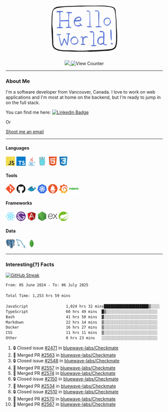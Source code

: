 <div align="center">
    <img src="./img/hello_world.webp" height="200px" width="">
    <div>
        <a href="https://www.linkedin.com/in/ajhollid">
            <img src="https://img.shields.io/badge/LinkedIn-blue"/>
        </a>
        <img src="https://komarev.com/ghpvc/?username=ajhollid&color=yellow" alt="View Counter">
    </div>
</div>

---

### About Me

I'm a software developer from Vancouver, Canada. I love to work on web applications and I'm most at home on the backend, but I'm ready to jump in on the full stack.

You can find me here: [![Linkedin Badge](https://img.shields.io/badge/-ajhollid-blue?style=flat&logo=Linkedin&logoColor=white)](https://www.linkedin.com/in/ajhollid)

Or

[Shoot me an email](mailto:ajhollid@gmail.com)

---

#### Languages

<div>
    <img src="./img/devicons/javascript-original.svg" width=30 height=30 alt="JavaScript">
    <img src="/img/devicons/typescript-original.svg" width=30 height=30 alt="TypeScript">
    <img src="./img/devicons/java-original.svg" width=30 height=30 alt="Java">
    <img src="./img/devicons/go-original.svg" width=30 height=30 alt="Golang">
    <img src="./img/devicons/html5-original.svg" width=30 height=30 alt="HTML 5">
    <img src="./img/devicons/css3-original.svg" width=30 height=30 alt="CSS 3">
</div>

#### Tools

<div>
    <img src="./img/devicons/git-original.svg" width=30 height=30 alt="Git">
    <img src="./img/devicons/github-original.svg" width=30 height=30 alt="Github">
    <img src="./img/devicons/docker-original.svg" width=30 
    height=30 alt="Docker">
    <img src="./img/devicons/kubernetes-original.svg" width=30 height=30 alt="K8">
    <img src="./img/devicons/prometheus-original.svg" width=30 height=30 alt="Prometheus">
    <img src="./img/devicons/grafana-original.svg" width=30 height=30 alt="Grafana">
    <img src="./img/devicons/nginx-original.svg" width=30 height=30 alt="Nginx">
</div>

#### Frameworks

<div>
    <img src="./img/devicons/react-original.svg" width=30 height=30 alt="React">
    <img src="./img/devicons/gatsby-original.svg" width=30 height=30 alt="Gatsby">
    <img src="./img/devicons/angularjs-original.svg" width=30 height=30 alt="AngularJS">
    <img src="./img/devicons/nodejs-original.svg" width=30 height=30 alt="NodeJS">
    <img src="./img/devicons/express-original.svg" width=30 height=30 alt="Express">
    <img src="./img/devicons/spring-original.svg" width=30 height=30 alt="Spring">
</div>

#### Data

<div>
    <img src="./img/devicons/postgresql-original.svg" width=30 height=30 alt="Postgresql">
    <img src="./img/devicons/mysql-original.svg" width=30 height=30 alt="Mysql">
    <img src="./img/devicons/mongodb-original.svg" width=30 height=30 alt="MongoDB">
</div>

---

### Interesting(?) Facts

[![GitHub Streak](http://github-readme-streak-stats.herokuapp.com?user=ajhollid)](https://git.io/streak-stats)

 <!--START_SECTION:waka-->

```txt
From: 05 June 2024 - To: 06 July 2025

Total Time: 1,253 hrs 59 mins

JavaScript                 1,024 hrs 32 mins████████████████████▒░░░░   81.16 %
TypeScript                 60 hrs 49 mins  █▒░░░░░░░░░░░░░░░░░░░░░░░   04.82 %
Bash                       41 hrs 50 mins  ▓░░░░░░░░░░░░░░░░░░░░░░░░   03.31 %
Markdown                   22 hrs 14 mins  ▒░░░░░░░░░░░░░░░░░░░░░░░░   01.76 %
Docker                     16 hrs 27 mins  ▒░░░░░░░░░░░░░░░░░░░░░░░░   01.30 %
CSS                        11 hrs 11 mins  ▒░░░░░░░░░░░░░░░░░░░░░░░░   00.89 %
Other                      8 hrs 23 mins   ░░░░░░░░░░░░░░░░░░░░░░░░░   00.66 %
```

<!--END_SECTION:waka-->


<!--START_SECTION:activity-->
1. 🔒 Closed issue [#2471](https://github.com/bluewave-labs/Checkmate/issues/2471) in [bluewave-labs/Checkmate](https://github.com/bluewave-labs/Checkmate)
2. 🎉 Merged PR [#2563](https://github.com/bluewave-labs/Checkmate/pull/2563) in [bluewave-labs/Checkmate](https://github.com/bluewave-labs/Checkmate)
3. 🔒 Closed issue [#2548](https://github.com/bluewave-labs/Checkmate/issues/2548) in [bluewave-labs/Checkmate](https://github.com/bluewave-labs/Checkmate)
4. 🎉 Merged PR [#2557](https://github.com/bluewave-labs/Checkmate/pull/2557) in [bluewave-labs/Checkmate](https://github.com/bluewave-labs/Checkmate)
5. 🎉 Merged PR [#2574](https://github.com/bluewave-labs/Checkmate/pull/2574) in [bluewave-labs/Checkmate](https://github.com/bluewave-labs/Checkmate)
6. 🔒 Closed issue [#2150](https://github.com/bluewave-labs/Checkmate/issues/2150) in [bluewave-labs/Checkmate](https://github.com/bluewave-labs/Checkmate)
7. 🎉 Merged PR [#2534](https://github.com/bluewave-labs/Checkmate/pull/2534) in [bluewave-labs/Checkmate](https://github.com/bluewave-labs/Checkmate)
8. 🔒 Closed issue [#2510](https://github.com/bluewave-labs/Checkmate/issues/2510) in [bluewave-labs/Checkmate](https://github.com/bluewave-labs/Checkmate)
9. 🎉 Merged PR [#2570](https://github.com/bluewave-labs/Checkmate/pull/2570) in [bluewave-labs/Checkmate](https://github.com/bluewave-labs/Checkmate)
10. 🎉 Merged PR [#2567](https://github.com/bluewave-labs/Checkmate/pull/2567) in [bluewave-labs/Checkmate](https://github.com/bluewave-labs/Checkmate)
<!--END_SECTION:activity-->
